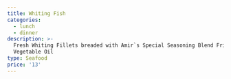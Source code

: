 ```yaml
---
title: Whiting Fish
categories:
  - lunch
  - dinner
description: >-
  Fresh Whiting Fillets breaded with Amir`s Special Seasoning Blend Fried in
  Vegetable Oil
type: Seafood
price: '13'
---
```



